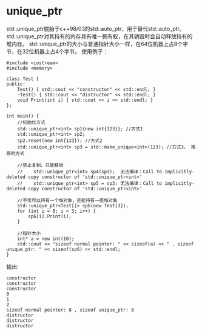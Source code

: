 # unique_ptr
std::unique_ptr脱胎于c++98/03的std::auto_ptr，用于替代std::auto_ptr。
std::unique_ptr对其持有的内存具有唯一拥有权，在其销毁时会自动释放持有的堆内存。
std::unique_ptr的大小与普通指针大小一样，在64位机器上占8个字节，在32位机器上占4个字节。
使用例子：
```
#include <iostream>
#include <memory>

class Test {
public:
    Test() { std::cout << "constructor" << std::endl; }
    ~Test() { std::cout << "distructor" << std::endl; }
    void Print(int i) { std::cout << i << std::endl; }
};

int main() {
    //初始化方式
    std::unique_ptr<int> sp1{new int{123}}; //方式1
    std::unique_ptr<int> sp2;
    sp2.reset(new int{123}); //方式2
    std::unique_ptr<int> sp3 = std::make_unique<int>(123); //方式3， 推荐的方式

    //禁止复制，只能移动
    //    std::unique_ptr<int> sp4(sp3);  无法编译：Call to implicitly-deleted copy constructor of 'std::unique_ptr<int>'
    //    std::unique_ptr<int> sp5 = sp3; 无法编译：Call to implicitly-deleted copy constructor of 'std::unique_ptr<int>'

    //不仅可以持有一个堆对象，还能持有一组堆对象
    std::unique_ptr<Test[]> sp6(new Test[3]);
    for (int i = 0; i < 3; i++) {
        sp6[i].Print(i);
    }

    //指针大小
    int* a = new int(10);
    std::cout << "sizeof normal pointer: " << sizeof(a) << " , sizeof unique_ptr: " << sizeof(sp6) << std::endl;
}
```
输出:
```
constructor
constructor
constructor
0
1
2
sizeof normal pointer: 8 , sizeof unique_ptr: 8
distructor
distructor
distructor
```
